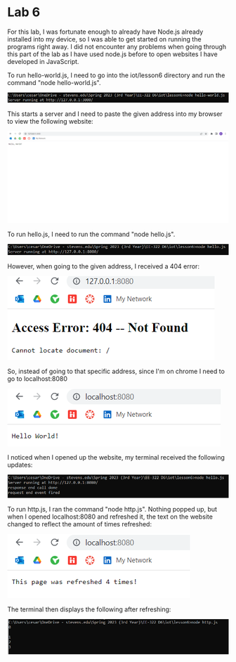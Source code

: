 # Lab 6 #
For this lab, I was fortunate enough to already have Node.js already installed into my device, so I was able to get started on running the programs right away. I did not encounter any problems when going through this part of the lab as I have used node.js before to open websites I have developed in JavaScript.

To run hello-world.js, I need to go into the iot/lesson6 directory and run the command "node hello-world.js".

![$hello-world terminal capture](https://github.com/cespejo15/EE322/blob/main/Lab6/helloworldjs.PNG)

This starts a server and I need to paste the given address into my browser to view the following website:

![$hello-world website terminal capture](https://github.com/cespejo15/EE322/blob/main/Lab6/helloworldsite.PNG)

To run hello.js, I need to run the command "node hello.js".

![$hello terminal capture](https://github.com/cespejo15/EE322/blob/main/Lab6/hello.PNG)

However, when going to the given address, I received a 404 error:

![$hello website 404 error terminal capture](https://github.com/cespejo15/EE322/blob/main/Lab6/hello404.PNG)

So, instead of going to that specific address, since I'm on chrome I need to go to localhost:8080

![$hello localhost website capture](https://github.com/cespejo15/EE322/blob/main/Lab6/hellolocalhost.PNG)

I noticed when I opened up the website, my terminal received the following updates:

![$hello response capture](https://github.com/cespejo15/EE322/blob/main/Lab6/helloresponse.PNG)

To run http.js, I ran the command "node http.js". Nothing popped up, but when I opened localhost:8080 and refreshed it, the text on the website changed to reflect the amount of times refreshed:

![$http website capture](https://github.com/cespejo15/EE322/blob/main/Lab6/httpwebsite.PNG)

The terminal then displays the following after refreshing:

![$http terminal capture](https://github.com/cespejo15/EE322/blob/main/Lab6/httpterminal.PNG)


